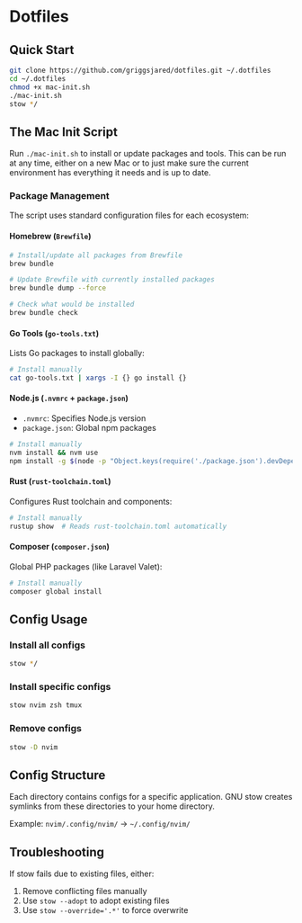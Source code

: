# Dotfiles

## Quick Start

```bash
git clone https://github.com/griggsjared/dotfiles.git ~/.dotfiles
cd ~/.dotfiles
chmod +x mac-init.sh
./mac-init.sh
stow */
```

## The Mac Init Script
Run `./mac-init.sh` to install or update packages and tools.
This can be run at any time, either on a new Mac or to just make sure the current environment
has everything it needs and is up to date.

### Package Management
The script uses standard configuration files for each ecosystem:

#### Homebrew (`Brewfile`)
```bash
# Install/update all packages from Brewfile
brew bundle

# Update Brewfile with currently installed packages
brew bundle dump --force

# Check what would be installed
brew bundle check
```

#### Go Tools (`go-tools.txt`)
Lists Go packages to install globally:
```bash
# Install manually
cat go-tools.txt | xargs -I {} go install {}
```

#### Node.js (`.nvmrc` + `package.json`)
- `.nvmrc`: Specifies Node.js version
- `package.json`: Global npm packages
```bash
# Install manually
nvm install && nvm use
npm install -g $(node -p "Object.keys(require('./package.json').devDependencies).join(' ')")
```

#### Rust (`rust-toolchain.toml`)
Configures Rust toolchain and components:
```bash
# Install manually
rustup show  # Reads rust-toolchain.toml automatically
```

#### Composer (`composer.json`)
Global PHP packages (like Laravel Valet):
```bash
# Install manually
composer global install
```

## Config Usage

### Install all configs
```bash
stow */
```

### Install specific configs
```bash
stow nvim zsh tmux
```

### Remove configs
```bash
stow -D nvim
```

## Config Structure

Each directory contains configs for a specific application. GNU stow creates symlinks from these directories to your home directory.

Example: `nvim/.config/nvim/` → `~/.config/nvim/`

## Troubleshooting

If stow fails due to existing files, either:
1. Remove conflicting files manually
2. Use `stow --adopt` to adopt existing files
3. Use `stow --override='.*'` to force overwrite
